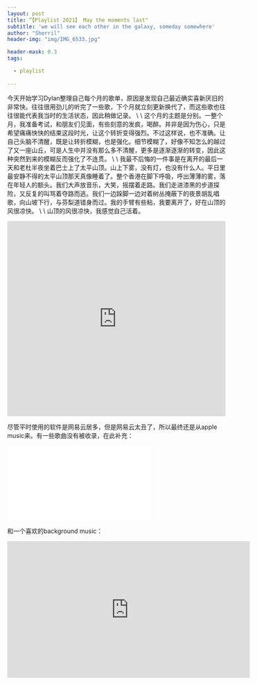 ```yaml
---
layout: post
title: “【Playlist 2021】 May the moments last"
subtitle: 'we will see each other in the galaxy, someday somewhere'
author: "Sherril"
header-img: "img/IMG_6533.jpg"

header-mask: 0.3
tags:

  - playlist
  
---
```


今天开始学习Dylan整理自己每个月的歌单，原因是发现自己最近确实喜新厌旧的非常快。往往很用劲儿的听完了一些歌，下个月就立刻更新换代了，而这些歌也往往很能代表我当时的生活状态，因此稍做记录。
\\
\\
这个月的主题是分别。一整个月，我准备考试，和朋友们见面，有些刻意的发疯，喝醉。并非是因为伤心，只是希望痛痛快快的结束这段时光，让这个转折变得强烈。不过这样说，也不准确。让自己头脑不清醒，既是让转折模糊，也是强化。细节模糊了，好像不知怎么的越过了又一座山丘，可是人生中并没有那么多不清醒，更多是逐渐逐渐的转变，因此这种突然到来的模糊反而强化了不连贯。
\\
\\
我最不后悔的一件事是在离开的最后一天和老杜半夜坐着巴士上了太平山顶。山上下雾，没有灯，也没有什么人。平日里最安静不得的太平山顶那天真像睡着了。整个香港在脚下呼吸，呼出薄薄的雾，落在年轻人的额头。我们大声放音乐，大笑，摇摆着走路。我们走进漆黑的步道探险，又反复的叫骂着夺路而逃。我们一边跺脚一边对着树丛掩蔽下的夜景胡乱唱歌，向山坡下行，与芬梨道错身而过。我的手臂有些粘，我要离开了，好在山顶的风很凉快。
\\
\\
山顶的风很凉快，我感觉自己活着。



<iframe allow="autoplay *; encrypted-media *; fullscreen *" frameborder="0" height="450" style="width:100%;max-width:660px;overflow:hidden;background:transparent;" sandbox="allow-forms allow-popups allow-same-origin allow-scripts allow-storage-access-by-user-activation allow-top-navigation-by-user-activation" src="https://embed.music.apple.com/hk/playlist/2021-may-the-moments-last/pl.u-d2b0kMZTMo0rBdr?l=en"></iframe>

尽管平时使用的软件是网易云居多，但是网易云太丑了，所以最终还是从apple music来。有一些歌曲没有被收录，在此补充：

<iframe frameborder="no" border="0" marginwidth="0" marginheight="0" width=330 height=86 src="//music.163.com/outchain/player?type=2&id=1335980476&auto=1&height=66"></iframe>

<iframe frameborder="no" border="0" marginwidth="0" marginheight="0" width=330 height=86 src="//music.163.com/outchain/player?type=2&id=1461133064&auto=0&height=66"></iframe>

和一个喜欢的background music：

<iframe width="560" height="315" src="https://www.youtube.com/embed/H7m-5LOU_q8" title="YouTube video player" frameborder="0" allow="accelerometer; autoplay; clipboard-write; encrypted-media; gyroscope; picture-in-picture" allowfullscreen></iframe>